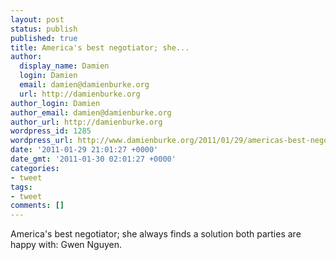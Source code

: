 ```yaml
---
layout: post
status: publish
published: true
title: America's best negotiator; she...
author:
  display_name: Damien
  login: Damien
  email: damien@damienburke.org
  url: http://damienburke.org
author_login: Damien
author_email: damien@damienburke.org
author_url: http://damienburke.org
wordpress_id: 1285
wordpress_url: http://www.damienburke.org/2011/01/29/americas-best-negotiator-she/
date: '2011-01-29 21:01:27 +0000'
date_gmt: '2011-01-30 02:01:27 +0000'
categories:
- tweet
tags:
- tweet
comments: []
---
```

<p>America's best negotiator; she always finds a solution both parties are happy with: Gwen Nguyen.</p>
